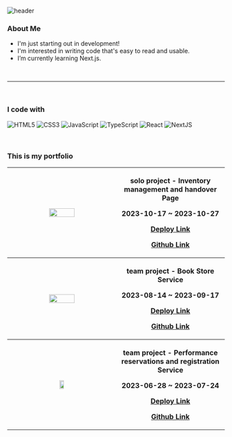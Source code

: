 ![header](https://capsule-render.vercel.app/api?type=waving&text=Hello,%World!&fontSize=20&color=auto&fontAlign=90&fontAlignY=25)


<h3> About Me </h3>

- I'm just starting out in development!
- I'm interested in writing code that's easy to read and usable.
- I’m currently learning Next.js.
<br />

-------

<br />

<h3> I code with </h3>

![HTML5](https://img.shields.io/badge/-HTML5-F05032?style=for-the-badge&logo=html5&logoColor=ffffff)
![CSS3](https://img.shields.io/badge/-CSS3-007ACC?style=for-the-badge&logo=css3)
![JavaScript](https://img.shields.io/badge/-JavaScript-%23F7DF1C?style=for-the-badge&logo=javascript&logoColor=000000&labelColor=%23F7DF1C&color=%23FFCE5A)
![TypeScript](https://img.shields.io/badge/-TypeScript-007ACC?style=for-the-badge&logo=typescript&logoColor=white)
![React](https://img.shields.io/badge/-React-222222?style=for-the-badge&logo=react)
![NextJS](https://img.shields.io/badge/-Next.JS-222222?style=for-the-badge&logo=next.js)

<br />

<h3> This is my portfolio </h3>

<table>
  <tbody>
    <tr>
      <th width='50%'><img src='https://github.com/AngryDoggaebi/AngryDoggaebi/assets/120698922/400984a1-5f9a-460c-9647-7b0494f36ac5' width='50%'></th>
      <th>
        <p>solo project - Inventory management and handover Page</p>
        <p>2023-10-17 ~ 2023-10-27</p>
        <p><a href="http://inventory-management.ap-northeast-2.elasticbeanstalk.com/">Deploy Link</a></p>
        <p><a href="https://github.com/AngryDoggaebi/Inventory-Management">Github Link</a></p>
      </th>
    </tr>
    <tr>
      <th width='50%'><img src='https://github.com/AngryDoggaebi/AngryDoggaebi/assets/120698922/3b361cbe-56cb-48e8-b647-6938b428c12f' width='50%'></th>
      <th>
        <p>team project - Book Store Service</p>
        <p>2023-08-14 ~ 2023-09-17</p>
        <p><a href="https://bookbuddy-cook.netlify.app/">Deploy Link</a></p>
        <p><a href="https://github.com/AngryDoggaebi/bookbuddy">Github Link</a></p>
      </th>
    </tr>
    <tr>
      <th width='50%'><img src='https://github.com/AngryDoggaebi/AngryDoggaebi/assets/120698922/72db8cf4-e102-413d-a7fd-63daaf80cbe1' width='20%'/></th>
      <th>
        <p>team project - Performance reservations and registration Service</p>
        <p>2023-06-28 ~ 2023-07-24</p>
        <p><a href="https://ez-to-play.netlify.app/">Deploy Link</a></p>
        <p><a href="https://github.com/AngryDoggaebi/EZtoPlay">Github Link</a></p>
    </th>
  </tbody>
</table>




<!--
**AngryDoggaebi/AngryDoggaebi** is a ✨ _special_ ✨ repository because its `README.md` (this file) appears on your GitHub profile.

Here are some ideas to get you started:

- 🔭 I’m currently working on ...
- 🌱 I’m currently learning ...
- 👯 I’m looking to collaborate on ...
- 🤔 I’m looking for help with ...
- 💬 Ask me about ...
- 📫 How to reach me: ...
- 😄 Pronouns: ...
- ⚡ Fun fact: ...
-->
